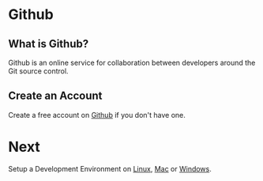 Github
======

What is Github?
---------------

Github is an online service for collaboration between developers around the Git source control.

Create an Account
-----------------

Create a free account on [Github](https://github.com/signup/free) if you don't have one.

Next
====

Setup a Development Environment on [Linux](2-development-environment-linux.md), [Mac](2-development-environment-osx.md) or [Windows](2-development-environment-windows.md).

